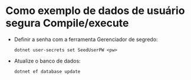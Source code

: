 # <a name="how-to-buildrun-secure-user-data-sample"></a>Como exemplo de dados de usuário segura Compile/execute

* Definir a senha com a ferramenta Gerenciador de segredo:

  `dotnet user-secrets set SeedUserPW <pw>`

* Atualize o banco de dados:

    `dotnet ef database update`
